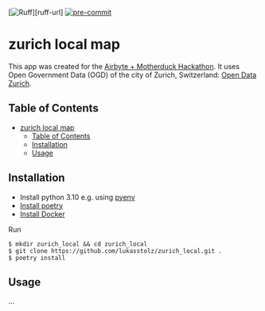 [![Ruff][ruff-image]][ruff-url]
[![pre-commit][pre-commit-image]][pre-commit-url]


zurich local map
================

This app was created for the [Airbyte + Motherduck Hackathon](https://airbyte.com/hackathon-airbytemotherduck). It uses Open Government Data (OGD) of the city of Zurich, Switzerland: [Open Data Zurich](https://data.stadt-zuerich.ch/).

## Table of Contents

- [zurich local map](#zurich-local-map)
  - [Table of Contents](#table-of-contents)
  - [Installation](#installation)
  - [Usage](#usage)

## Installation

* Install python 3.10 e.g. using [pyenv](https://github.com/pyenv/pyenv)
* [Install poetry](https://python-poetry.org/docs/#installation)
* [Install Docker](https://docs.docker.com/get-started/get-docker/)

Run

```
$ mkdir zurich_local && cd zurich_local
$ git clone https://github.com/lukasstolz/zurich_local.git .
$ poetry install
```

## Usage

...


[ruffl-url]:https://github.com/astral-sh/ruff
[ruff-image]:https://img.shields.io/endpoint?url=https://raw.githubusercontent.com/astral-sh/ruff/main/assets/badge/v2.json
[pre-commit-image]: https://img.shields.io/badge/pre--commit-enabled-brightgreen?logo=pre-commit
[pre-commit-url]: https://github.com/pre-commit/pre-commit
